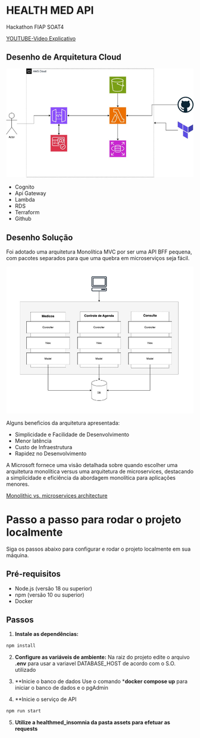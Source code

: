 # HEALTH MED API

Hackathon FIAP SOAT4

[YOUTUBE-Video Explicativo](https://youtu.be/RvUqGe-pHng)

## Desenho de Arquitetura Cloud
![Diagrama de Arquitetura Cloud](./assets/cloud.jpg)

- Cognito
- Api Gateway
- Lambda
- RDS
- Terraform
- Github


## Desenho Solução
Foi adotado uma arquitetura Monolítica MVC por ser uma API BFF pequena, com pacotes separados para que uma quebra em microserviços seja fácil.

![Solucao](./assets/mvc.jpg)

Alguns beneficios da arquitetura apresentada:
- Simplicidade e Facilidade de Desenvolvimento
- Menor latência
- Custo de Infraestrutura
- Rapidez no Desenvolvimento

A Microsoft fornece uma visão detalhada sobre quando escolher uma arquitetura monolítica versus uma arquitetura de microservices, destacando a simplicidade e eficiência da abordagem monolítica para aplicações menores.

[Monolithic vs. microservices architecture](https://docs.microsoft.com/en-us/azure/architecture/guide/architecture-styles/microservices)

# Passo a passo para rodar o projeto localmente

Siga os passos abaixo para configurar e rodar o projeto localmente em sua máquina.

## Pré-requisitos

- Node.js (versão 18 ou superior)
- npm (versão 10 ou superior)
- Docker

## Passos
1. **Instale as dependências:**
```sh
npm install
```

2. **Configure as variáveis de ambiente:**
Na raiz do projeto edite o arquivo **.env** para usar a variavel DATABASE_HOST de acordo com o S.O. utilizado

3. **Inicie o banco de dados
Use o comando ***docker compose up** para iniciar o banco de dados e o pgAdmin

4. **Inicie o serviço de API
```sh
npm run start
```

5. **Utilize a healthmed_insomnia da pasta **assets** para efetuar as requests**
